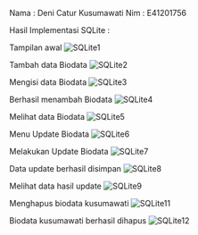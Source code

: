 Nama : Deni Catur Kusumawati
Nim  : E41201756

Hasil Implementasi SQLite :

Tampilan awal
![SQLite1](https://user-images.githubusercontent.com/75110391/138541397-1c2fe6de-610a-4993-b2ea-a506897d34f4.png)

Tambah data Biodata
![SQLite2](https://user-images.githubusercontent.com/75110391/138541399-b08d3bda-48a0-4a53-a780-cc412f96fe56.png)

Mengisi data Biodata
![SQLite3](https://user-images.githubusercontent.com/75110391/138541400-ce969fe3-a239-4c54-8777-f38024a8a745.png)

Berhasil menambah Biodata
![SQLite4](https://user-images.githubusercontent.com/75110391/138541402-59f9d1d2-fc4f-4b4a-ba3c-c216fbeb9b29.png)

Melihat data Biodata
![SQLite5](https://user-images.githubusercontent.com/75110391/138541404-716502e6-6741-4c62-a2ab-e6474c6fc893.png)

Menu Update Biodata
![SQLite6](https://user-images.githubusercontent.com/75110391/138541405-bd1e595e-127b-4c03-ac79-6734d262a8e6.png)

Melakukan Update Biodata
![SQLite7](https://user-images.githubusercontent.com/75110391/138541409-fd72805f-8ca7-4351-bc79-d4af4fe71cd3.png)

Data update berhasil disimpan
![SQLite8](https://user-images.githubusercontent.com/75110391/138541410-17cd6ed8-e6f9-42a8-af5f-9431a086a496.png)

Melihat data hasil update
![SQLite9](https://user-images.githubusercontent.com/75110391/138541413-6a754e61-e16f-4514-aa49-d7efb0cc4d1d.png)

Menghapus biodata kusumawati
![SQLite11](https://user-images.githubusercontent.com/75110391/138541414-f3cd9da1-9d59-4c87-b781-dcac8dde715b.png)

Biodata kusumawati berhasil dihapus
![SQLite12](https://user-images.githubusercontent.com/75110391/138541416-132bd848-4688-4ab6-8c80-5ee3bb05e1f8.png)
